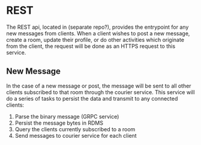 # REST

The REST api, located in (separate repo?), provides the entrypoint for any new messages from clients. When a client
wishes to post a new message, create a room, update their profile, or do other activities which originate from the 
client, the request will be done as an HTTPS request to this service. 

## New Message

In the case of a new message or post, the message will be sent to all other clients subscribed to that room through the 
courier service. This service will do a series of tasks to persist the data and transmit to any connected clients:

1. Parse the binary message (GRPC service)
2. Persist the message bytes in RDMS
3. Query the clients currently subscribed to a room
4. Send messages to courier service for each client